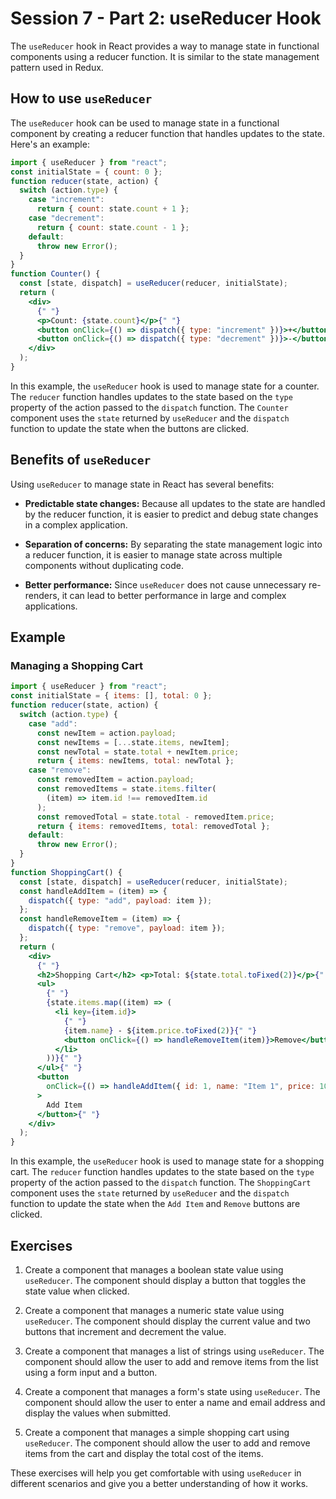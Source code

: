 # Session 7 - Part 2: useReducer Hook

The `useReducer` hook in React provides a way to manage state in functional components using a reducer function. It is similar to the state management pattern used in Redux.

## How to use `useReducer`

The `useReducer` hook can be used to manage state in a functional component by creating a reducer function that handles updates to the state. Here's an example:

```jsx
import { useReducer } from "react";
const initialState = { count: 0 };
function reducer(state, action) {
  switch (action.type) {
    case "increment":
      return { count: state.count + 1 };
    case "decrement":
      return { count: state.count - 1 };
    default:
      throw new Error();
  }
}
function Counter() {
  const [state, dispatch] = useReducer(reducer, initialState);
  return (
    <div>
      {" "}
      <p>Count: {state.count}</p>{" "}
      <button onClick={() => dispatch({ type: "increment" })}>+</button>{" "}
      <button onClick={() => dispatch({ type: "decrement" })}>-</button>{" "}
    </div>
  );
}
```

In this example, the `useReducer` hook is used to manage state for a counter. The `reducer` function handles updates to the state based on the `type` property of the action passed to the `dispatch` function. The `Counter` component uses the `state` returned by `useReducer` and the `dispatch` function to update the state when the buttons are clicked.

## Benefits of `useReducer`

Using `useReducer` to manage state in React has several benefits:

*   **Predictable state changes:** Because all updates to the state are handled by the reducer function, it is easier to predict and debug state changes in a complex application.
    
*   **Separation of concerns:** By separating the state management logic into a reducer function, it is easier to manage state across multiple components without duplicating code.
    
*   **Better performance:** Since `useReducer` does not cause unnecessary re-renders, it can lead to better performance in large and complex applications.


## Example

### Managing a Shopping Cart

```jsx
import { useReducer } from "react";
const initialState = { items: [], total: 0 };
function reducer(state, action) {
  switch (action.type) {
    case "add":
      const newItem = action.payload;
      const newItems = [...state.items, newItem];
      const newTotal = state.total + newItem.price;
      return { items: newItems, total: newTotal };
    case "remove":
      const removedItem = action.payload;
      const removedItems = state.items.filter(
        (item) => item.id !== removedItem.id
      );
      const removedTotal = state.total - removedItem.price;
      return { items: removedItems, total: removedTotal };
    default:
      throw new Error();
  }
}
function ShoppingCart() {
  const [state, dispatch] = useReducer(reducer, initialState);
  const handleAddItem = (item) => {
    dispatch({ type: "add", payload: item });
  };
  const handleRemoveItem = (item) => {
    dispatch({ type: "remove", payload: item });
  };
  return (
    <div>
      {" "}
      <h2>Shopping Cart</h2> <p>Total: ${state.total.toFixed(2)}</p>{" "}
      <ul>
        {" "}
        {state.items.map((item) => (
          <li key={item.id}>
            {" "}
            {item.name} - ${item.price.toFixed(2)}{" "}
            <button onClick={() => handleRemoveItem(item)}>Remove</button>{" "}
          </li>
        ))}{" "}
      </ul>{" "}
      <button
        onClick={() => handleAddItem({ id: 1, name: "Item 1", price: 10 })}
      >
        Add Item
      </button>{" "}
    </div>
  );
}
```

In this example, the `useReducer` hook is used to manage state for a shopping cart. The `reducer` function handles updates to the state based on the `type` property of the action passed to the `dispatch` function. The `ShoppingCart` component uses the `state` returned by `useReducer` and the `dispatch` function to update the state when the `Add Item` and `Remove` buttons are clicked.

## Exercises 

1.  Create a component that manages a boolean state value using `useReducer`. The component should display a button that toggles the state value when clicked.
    
2.  Create a component that manages a numeric state value using `useReducer`. The component should display the current value and two buttons that increment and decrement the value.
    
3.  Create a component that manages a list of strings using `useReducer`. The component should allow the user to add and remove items from the list using a form input and a button.
    
4.  Create a component that manages a form's state using `useReducer`. The component should allow the user to enter a name and email address and display the values when submitted.
    
5.  Create a component that manages a simple shopping cart using `useReducer`. The component should allow the user to add and remove items from the cart and display the total cost of the items.
    

These exercises will help you get comfortable with using `useReducer` in different scenarios and give you a better understanding of how it works.
